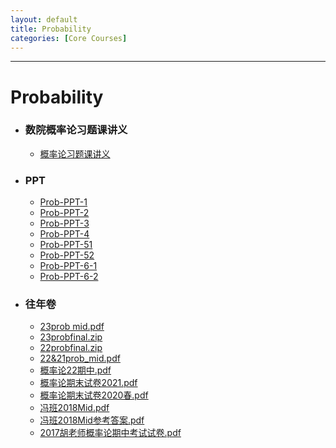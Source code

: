 ```yaml
---
layout: default
title: Probability
categories: [Core Courses]
---
```

---
# Probability
- ### 数院概率论习题课讲义
    - <a href="https://raw.githubusercontent.com/byn1002/byn1002.github.io/master/assets/files/Probability/概率论习题课讲义" target="_blank">概率论习题课讲义</a>
- ### PPT
    - <a href="https://raw.githubusercontent.com/byn1002/byn1002.github.io/master/assets/files/Probability/PPT/Prob-PPT-1" target="_blank">Prob-PPT-1</a>
    - <a href="https://raw.githubusercontent.com/byn1002/byn1002.github.io/master/assets/files/Probability/PPT/Prob-PPT-2" target="_blank">Prob-PPT-2</a>
    - <a href="https://raw.githubusercontent.com/byn1002/byn1002.github.io/master/assets/files/Probability/PPT/Prob-PPT-3" target="_blank">Prob-PPT-3</a>
    - <a href="https://raw.githubusercontent.com/byn1002/byn1002.github.io/master/assets/files/Probability/PPT/Prob-PPT-4" target="_blank">Prob-PPT-4</a>
    - <a href="https://raw.githubusercontent.com/byn1002/byn1002.github.io/master/assets/files/Probability/PPT/Prob-PPT-51" target="_blank">Prob-PPT-51</a>
    - <a href="https://raw.githubusercontent.com/byn1002/byn1002.github.io/master/assets/files/Probability/PPT/Prob-PPT-52" target="_blank">Prob-PPT-52</a>
    - <a href="https://raw.githubusercontent.com/byn1002/byn1002.github.io/master/assets/files/Probability/PPT/Prob-PPT-6-1" target="_blank">Prob-PPT-6-1</a>
    - <a href="https://raw.githubusercontent.com/byn1002/byn1002.github.io/master/assets/files/Probability/PPT/Prob-PPT-6-2" target="_blank">Prob-PPT-6-2</a>



- ### 往年卷
    - <a href="https://raw.githubusercontent.com/byn1002/byn1002.github.io/master/assets/files/Probability/往年卷/23prob mid.pdf" target="_blank">23prob mid.pdf</a>
    - <a href="https://raw.githubusercontent.com/byn1002/byn1002.github.io/master/assets/files/Probability/往年卷/23probfinal.zip" target="_blank">23probfinal.zip</a>
    - <a href="https://raw.githubusercontent.com/byn1002/byn1002.github.io/master/assets/files/Probability/往年卷/22probfinal.zip" target="_blank">22probfinal.zip</a>
    - <a href="https://raw.githubusercontent.com/byn1002/byn1002.github.io/master/assets/files/Probability/往年卷/22&21prob_mid.pdf" target="_blank">22&21prob_mid.pdf</a>
    - <a href="https://raw.githubusercontent.com/byn1002/byn1002.github.io/master/assets/files/Probability/往年卷/概率论22期中.pdf" target="_blank">概率论22期中.pdf</a>
    - <a href="https://raw.githubusercontent.com/byn1002/byn1002.github.io/master/assets/files/Probability/往年卷/概率论期末试卷2021.pdf" target="_blank">概率论期末试卷2021.pdf</a>
    - <a href="https://raw.githubusercontent.com/byn1002/byn1002.github.io/master/assets/files/Probability/往年卷/概率论期末试卷2020春.pdf" target="_blank">概率论期末试卷2020春.pdf</a>
    - <a href="https://raw.githubusercontent.com/byn1002/byn1002.github.io/master/assets/files/Probability/往年卷/冯班2018Mid.pdf" target="_blank">冯班2018Mid.pdf</a>
    - <a href="https://raw.githubusercontent.com/byn1002/byn1002.github.io/master/assets/files/Probability/往年卷/冯班2018Mid参考答案.pdf" target="_blank">冯班2018Mid参考答案.pdf</a>
    - <a href="https://raw.githubusercontent.com/byn1002/byn1002.github.io/master/assets/files/Probability/往年卷/2017胡老师概率论期中考试试卷.pdf" target="_blank">2017胡老师概率论期中考试试卷.pdf</a>
